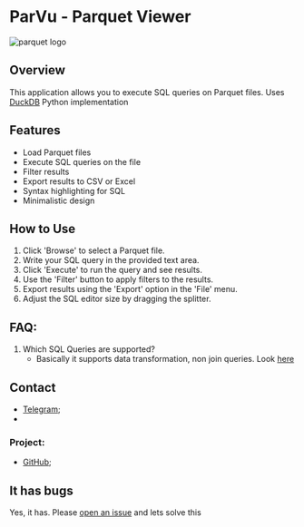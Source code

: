 
# ParVu - **Par**quet **Vie**wer

![parquet logo](https://datos.gob.es/sites/default/files/styles/blog_image/public/blog/image/logo_formato_parquet.jpg?itok=CT-UucXj)


## Overview

This application allows you to execute SQL queries on Parquet files. Uses [DuckDB](https://duckdb.org/) Python implementation

## Features

- Load Parquet files
- Execute SQL queries on the file
- Filter results
- Export results to CSV or Excel
- Syntax highlighting for SQL
- Minimalistic design

## How to Use

1. Click 'Browse' to select a Parquet file.
2. Write your SQL query in the provided text area.
3. Click 'Execute' to run the query and see results.
4. Use the 'Filter' button to apply filters to the results.
5. Export results using the 'Export' option in the 'File' menu.
6. Adjust the SQL editor size by dragging the splitter.

## FAQ:

1. Which SQL Queries are supported?
   - Basically it supports data transformation, non join queries. Look [here](https://duckdb.org/docs/sql/query_syntax/select)

## Contact
- [Telegram](https://t.me/aziz_nadirov);
- 
### Project:
- [GitHub](https://github.com/AzizNadirov/ParVu);
  
## It has bugs

Yes, it has. Please [open an issue](https://github.com/AzizNadirov/ParVu/issues) and lets solve this
